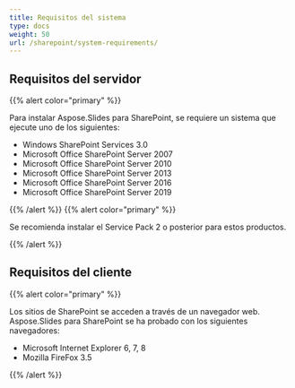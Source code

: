 ```yaml
---
title: Requisitos del sistema
type: docs
weight: 50
url: /sharepoint/system-requirements/
---
```


## **Requisitos del servidor**
{{% alert color="primary" %}} 

Para instalar Aspose.Slides para SharePoint, se requiere un sistema que ejecute uno de los siguientes:

- Windows SharePoint Services 3.0
- Microsoft Office SharePoint Server 2007
- Microsoft Office SharePoint Server 2010
- Microsoft Office SharePoint Server 2013
- Microsoft Office SharePoint Server 2016
- Microsoft Office SharePoint Server 2019

{{% /alert %}} {{% alert color="primary" %}} 

Se recomienda instalar el Service Pack 2 o posterior para estos productos.

{{% /alert %}} 
## **Requisitos del cliente**
{{% alert color="primary" %}} 

Los sitios de SharePoint se acceden a través de un navegador web. Aspose.Slides para SharePoint se ha probado con los siguientes navegadores:

- Microsoft Internet Explorer 6, 7, 8
- Mozilla FireFox 3.5

{{% /alert %}}